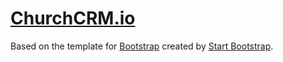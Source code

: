 # [ChurchCRM.io](http://churchcrm.io)

Based on the template for [Bootstrap](http://getbootstrap.com/) created by [Start Bootstrap](http://startbootstrap.com/).

